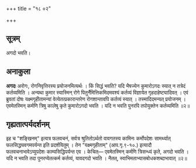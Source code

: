 +++
title = "१८ ०२"

+++
## सूत्रम्
अगदो भवति।

## अनाकुला
**अगदः** अरोगः, रोगनिवृत्तिरस्य प्रयोजनमित्यर्थः ।
किं सिद्धं भवति? यदि भैषज्येन कुमारोऽगदः स्यात् न तत्रेदं कर्तव्यमिति ।
अन्यथा कुमार स्यास्मिन् रोगे पितुर्नैमित्तिकमिदमवश्यं कर्तव्यं विज्ञायेत गृहदाहेष्ट्यादिवत् । एवं ब्रुवतां दोषः यक्ष्मगृहीतामन्यां वेत्येतत्प्रकारान्तरेण रोगशान्तावपि कर्तव्यं स्यात् । तस्मादिदमन्यत् प्रयोजनम् ।
एवमेतस्मिन् कर्मणि त्रिषु कालेषु कृते कुमारोऽगदो भवति ।
यदि न भवति पुनरपि तपोयुक्तेन कर्तव्यमिति ॥२॥

## गृह्यतात्पर्यदर्शनम्
इह च "शङ्खिनम्" इत्यत्र फलवचनं, सर्वत्र श्रुतितोऽर्थतो वावगतस्य कामिनः कर्मोपदेशः सामर्थ्यात् फलसिद्ध्यवगमपर्यन्त इति प्रदर्शयितुम् ।
तेन "यक्ष्मगृहीताम्" (आप.गृ.९-१०.) इत्यादौ फलवचनाभावेऽप्युपदेशः काम्यसिद्धिपर्यन्त एव ।
केचित्— एवमेतस्मिन् कर्मणि त्रिसन्ध्यं कृते, अगदो भवति ।
यदि न भवति तदा पुनरप्येतत्कर्म कर्तव्यं, यावदगदो भवति ।
नैतत्, स्वाभिमताभ्यासबोधकशब्दाभावात् ॥२॥
